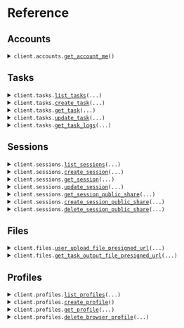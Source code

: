 # Reference
## Accounts
<details><summary><code>client.accounts.<a href="src/browser_use_sdk/accounts/client.py">get_account_me</a>()</code></summary>
<dl>
<dd>

#### 📝 Description

<dl>
<dd>

<dl>
<dd>

Get authenticated account information including credit balances and account details.
</dd>
</dl>
</dd>
</dl>

#### 🔌 Usage

<dl>
<dd>

<dl>
<dd>

```python
from browser_use_sdk import BrowserUse

client = BrowserUse(
    api_key="YOUR_API_KEY",
)
client.accounts.get_account_me()

```
</dd>
</dl>
</dd>
</dl>

#### ⚙️ Parameters

<dl>
<dd>

<dl>
<dd>

**request_options:** `typing.Optional[RequestOptions]` — Request-specific configuration.
    
</dd>
</dl>
</dd>
</dl>


</dd>
</dl>
</details>

## Tasks
<details><summary><code>client.tasks.<a href="src/browser_use_sdk/tasks/client.py">list_tasks</a>(...)</code></summary>
<dl>
<dd>

#### 📝 Description

<dl>
<dd>

<dl>
<dd>

Get paginated list of AI agent tasks with optional filtering by session and status.
</dd>
</dl>
</dd>
</dl>

#### 🔌 Usage

<dl>
<dd>

<dl>
<dd>

```python
from browser_use_sdk import BrowserUse

client = BrowserUse(
    api_key="YOUR_API_KEY",
)
client.tasks.list_tasks()

```
</dd>
</dl>
</dd>
</dl>

#### ⚙️ Parameters

<dl>
<dd>

<dl>
<dd>

**page_size:** `typing.Optional[int]` 
    
</dd>
</dl>

<dl>
<dd>

**page_number:** `typing.Optional[int]` 
    
</dd>
</dl>

<dl>
<dd>

**session_id:** `typing.Optional[str]` 
    
</dd>
</dl>

<dl>
<dd>

**filter_by:** `typing.Optional[TaskStatus]` 
    
</dd>
</dl>

<dl>
<dd>

**after:** `typing.Optional[dt.datetime]` 
    
</dd>
</dl>

<dl>
<dd>

**before:** `typing.Optional[dt.datetime]` 
    
</dd>
</dl>

<dl>
<dd>

**request_options:** `typing.Optional[RequestOptions]` — Request-specific configuration.
    
</dd>
</dl>
</dd>
</dl>


</dd>
</dl>
</details>

<details><summary><code>client.tasks.<a href="src/browser_use_sdk/tasks/client.py">create_task</a>(...)</code></summary>
<dl>
<dd>

#### 📝 Description

<dl>
<dd>

<dl>
<dd>

You can either:
1. Start a new task (auto creates a new simple session)
2. Start a new task in an existing session (you can create a custom session before starting the task and reuse it for follow-up tasks)
</dd>
</dl>
</dd>
</dl>

#### 🔌 Usage

<dl>
<dd>

<dl>
<dd>

```python
from browser_use_sdk import BrowserUse

client = BrowserUse(
    api_key="YOUR_API_KEY",
)
client.tasks.create_task(
    task="task",
)

```
</dd>
</dl>
</dd>
</dl>

#### ⚙️ Parameters

<dl>
<dd>

<dl>
<dd>

**task:** `str` — The task prompt/instruction for the agent.
    
</dd>
</dl>

<dl>
<dd>

**llm:** `typing.Optional[SupportedLlMs]` — The LLM model to use for the agent.
    
</dd>
</dl>

<dl>
<dd>

**start_url:** `typing.Optional[str]` — The URL to start the task from.
    
</dd>
</dl>

<dl>
<dd>

**max_steps:** `typing.Optional[int]` — Maximum number of steps the agent can take before stopping.
    
</dd>
</dl>

<dl>
<dd>

**structured_output:** `typing.Optional[str]` — The stringified JSON schema for the structured output.
    
</dd>
</dl>

<dl>
<dd>

**session_id:** `typing.Optional[str]` — The ID of the session where the task will run.
    
</dd>
</dl>

<dl>
<dd>

**metadata:** `typing.Optional[typing.Dict[str, typing.Optional[str]]]` — The metadata for the task.
    
</dd>
</dl>

<dl>
<dd>

**secrets:** `typing.Optional[typing.Dict[str, typing.Optional[str]]]` — The secrets for the task.
    
</dd>
</dl>

<dl>
<dd>

**allowed_domains:** `typing.Optional[typing.Sequence[str]]` — The allowed domains for the task.
    
</dd>
</dl>

<dl>
<dd>

**highlight_elements:** `typing.Optional[bool]` — Tells the agent to highlight interactive elements on the page.
    
</dd>
</dl>

<dl>
<dd>

**flash_mode:** `typing.Optional[bool]` — Whether agent flash mode is enabled.
    
</dd>
</dl>

<dl>
<dd>

**thinking:** `typing.Optional[bool]` — Whether agent thinking mode is enabled.
    
</dd>
</dl>

<dl>
<dd>

**vision:** `typing.Optional[bool]` — Whether agent vision capabilities are enabled.
    
</dd>
</dl>

<dl>
<dd>

**system_prompt_extension:** `typing.Optional[str]` — Optional extension to the agent system prompt.
    
</dd>
</dl>

<dl>
<dd>

**request_options:** `typing.Optional[RequestOptions]` — Request-specific configuration.
    
</dd>
</dl>
</dd>
</dl>


</dd>
</dl>
</details>

<details><summary><code>client.tasks.<a href="src/browser_use_sdk/tasks/client.py">get_task</a>(...)</code></summary>
<dl>
<dd>

#### 📝 Description

<dl>
<dd>

<dl>
<dd>

Get detailed task information including status, progress, steps, and file outputs.
</dd>
</dl>
</dd>
</dl>

#### 🔌 Usage

<dl>
<dd>

<dl>
<dd>

```python
from browser_use_sdk import BrowserUse

client = BrowserUse(
    api_key="YOUR_API_KEY",
)
client.tasks.get_task(
    task_id="task_id",
)

```
</dd>
</dl>
</dd>
</dl>

#### ⚙️ Parameters

<dl>
<dd>

<dl>
<dd>

**task_id:** `str` 
    
</dd>
</dl>

<dl>
<dd>

**request_options:** `typing.Optional[RequestOptions]` — Request-specific configuration.
    
</dd>
</dl>
</dd>
</dl>


</dd>
</dl>
</details>

<details><summary><code>client.tasks.<a href="src/browser_use_sdk/tasks/client.py">update_task</a>(...)</code></summary>
<dl>
<dd>

#### 📝 Description

<dl>
<dd>

<dl>
<dd>

Control task execution with stop, pause, resume, or stop task and session actions.
</dd>
</dl>
</dd>
</dl>

#### 🔌 Usage

<dl>
<dd>

<dl>
<dd>

```python
from browser_use_sdk import BrowserUse

client = BrowserUse(
    api_key="YOUR_API_KEY",
)
client.tasks.update_task(
    task_id="task_id",
    action="stop",
)

```
</dd>
</dl>
</dd>
</dl>

#### ⚙️ Parameters

<dl>
<dd>

<dl>
<dd>

**task_id:** `str` 
    
</dd>
</dl>

<dl>
<dd>

**action:** `TaskUpdateAction` — The action to perform on the task
    
</dd>
</dl>

<dl>
<dd>

**request_options:** `typing.Optional[RequestOptions]` — Request-specific configuration.
    
</dd>
</dl>
</dd>
</dl>


</dd>
</dl>
</details>

<details><summary><code>client.tasks.<a href="src/browser_use_sdk/tasks/client.py">get_task_logs</a>(...)</code></summary>
<dl>
<dd>

#### 📝 Description

<dl>
<dd>

<dl>
<dd>

Get secure download URL for task execution logs with step-by-step details.
</dd>
</dl>
</dd>
</dl>

#### 🔌 Usage

<dl>
<dd>

<dl>
<dd>

```python
from browser_use_sdk import BrowserUse

client = BrowserUse(
    api_key="YOUR_API_KEY",
)
client.tasks.get_task_logs(
    task_id="task_id",
)

```
</dd>
</dl>
</dd>
</dl>

#### ⚙️ Parameters

<dl>
<dd>

<dl>
<dd>

**task_id:** `str` 
    
</dd>
</dl>

<dl>
<dd>

**request_options:** `typing.Optional[RequestOptions]` — Request-specific configuration.
    
</dd>
</dl>
</dd>
</dl>


</dd>
</dl>
</details>

## Sessions
<details><summary><code>client.sessions.<a href="src/browser_use_sdk/sessions/client.py">list_sessions</a>(...)</code></summary>
<dl>
<dd>

#### 📝 Description

<dl>
<dd>

<dl>
<dd>

Get paginated list of AI agent sessions with optional status filtering.
</dd>
</dl>
</dd>
</dl>

#### 🔌 Usage

<dl>
<dd>

<dl>
<dd>

```python
from browser_use_sdk import BrowserUse

client = BrowserUse(
    api_key="YOUR_API_KEY",
)
client.sessions.list_sessions()

```
</dd>
</dl>
</dd>
</dl>

#### ⚙️ Parameters

<dl>
<dd>

<dl>
<dd>

**page_size:** `typing.Optional[int]` 
    
</dd>
</dl>

<dl>
<dd>

**page_number:** `typing.Optional[int]` 
    
</dd>
</dl>

<dl>
<dd>

**filter_by:** `typing.Optional[SessionStatus]` 
    
</dd>
</dl>

<dl>
<dd>

**request_options:** `typing.Optional[RequestOptions]` — Request-specific configuration.
    
</dd>
</dl>
</dd>
</dl>


</dd>
</dl>
</details>

<details><summary><code>client.sessions.<a href="src/browser_use_sdk/sessions/client.py">create_session</a>(...)</code></summary>
<dl>
<dd>

#### 📝 Description

<dl>
<dd>

<dl>
<dd>

Create a new session with a new task.
</dd>
</dl>
</dd>
</dl>

#### 🔌 Usage

<dl>
<dd>

<dl>
<dd>

```python
from browser_use_sdk import BrowserUse

client = BrowserUse(
    api_key="YOUR_API_KEY",
)
client.sessions.create_session()

```
</dd>
</dl>
</dd>
</dl>

#### ⚙️ Parameters

<dl>
<dd>

<dl>
<dd>

**profile_id:** `typing.Optional[str]` — The ID of the profile to use for the session
    
</dd>
</dl>

<dl>
<dd>

**proxy_country_code:** `typing.Optional[ProxyCountryCode]` — Country code for proxy location.
    
</dd>
</dl>

<dl>
<dd>

**request_options:** `typing.Optional[RequestOptions]` — Request-specific configuration.
    
</dd>
</dl>
</dd>
</dl>


</dd>
</dl>
</details>

<details><summary><code>client.sessions.<a href="src/browser_use_sdk/sessions/client.py">get_session</a>(...)</code></summary>
<dl>
<dd>

#### 📝 Description

<dl>
<dd>

<dl>
<dd>

Get detailed session information including status, URLs, and task details.
</dd>
</dl>
</dd>
</dl>

#### 🔌 Usage

<dl>
<dd>

<dl>
<dd>

```python
from browser_use_sdk import BrowserUse

client = BrowserUse(
    api_key="YOUR_API_KEY",
)
client.sessions.get_session(
    session_id="session_id",
)

```
</dd>
</dl>
</dd>
</dl>

#### ⚙️ Parameters

<dl>
<dd>

<dl>
<dd>

**session_id:** `str` 
    
</dd>
</dl>

<dl>
<dd>

**request_options:** `typing.Optional[RequestOptions]` — Request-specific configuration.
    
</dd>
</dl>
</dd>
</dl>


</dd>
</dl>
</details>

<details><summary><code>client.sessions.<a href="src/browser_use_sdk/sessions/client.py">update_session</a>(...)</code></summary>
<dl>
<dd>

#### 📝 Description

<dl>
<dd>

<dl>
<dd>

Stop a session and all its running tasks.
</dd>
</dl>
</dd>
</dl>

#### 🔌 Usage

<dl>
<dd>

<dl>
<dd>

```python
from browser_use_sdk import BrowserUse

client = BrowserUse(
    api_key="YOUR_API_KEY",
)
client.sessions.update_session(
    session_id="session_id",
)

```
</dd>
</dl>
</dd>
</dl>

#### ⚙️ Parameters

<dl>
<dd>

<dl>
<dd>

**session_id:** `str` 
    
</dd>
</dl>

<dl>
<dd>

**request_options:** `typing.Optional[RequestOptions]` — Request-specific configuration.
    
</dd>
</dl>
</dd>
</dl>


</dd>
</dl>
</details>

<details><summary><code>client.sessions.<a href="src/browser_use_sdk/sessions/client.py">get_session_public_share</a>(...)</code></summary>
<dl>
<dd>

#### 📝 Description

<dl>
<dd>

<dl>
<dd>

Get public share information including URL and usage statistics.
</dd>
</dl>
</dd>
</dl>

#### 🔌 Usage

<dl>
<dd>

<dl>
<dd>

```python
from browser_use_sdk import BrowserUse

client = BrowserUse(
    api_key="YOUR_API_KEY",
)
client.sessions.get_session_public_share(
    session_id="session_id",
)

```
</dd>
</dl>
</dd>
</dl>

#### ⚙️ Parameters

<dl>
<dd>

<dl>
<dd>

**session_id:** `str` 
    
</dd>
</dl>

<dl>
<dd>

**request_options:** `typing.Optional[RequestOptions]` — Request-specific configuration.
    
</dd>
</dl>
</dd>
</dl>


</dd>
</dl>
</details>

<details><summary><code>client.sessions.<a href="src/browser_use_sdk/sessions/client.py">create_session_public_share</a>(...)</code></summary>
<dl>
<dd>

#### 📝 Description

<dl>
<dd>

<dl>
<dd>

Create or return existing public share for a session.
</dd>
</dl>
</dd>
</dl>

#### 🔌 Usage

<dl>
<dd>

<dl>
<dd>

```python
from browser_use_sdk import BrowserUse

client = BrowserUse(
    api_key="YOUR_API_KEY",
)
client.sessions.create_session_public_share(
    session_id="session_id",
)

```
</dd>
</dl>
</dd>
</dl>

#### ⚙️ Parameters

<dl>
<dd>

<dl>
<dd>

**session_id:** `str` 
    
</dd>
</dl>

<dl>
<dd>

**request_options:** `typing.Optional[RequestOptions]` — Request-specific configuration.
    
</dd>
</dl>
</dd>
</dl>


</dd>
</dl>
</details>

<details><summary><code>client.sessions.<a href="src/browser_use_sdk/sessions/client.py">delete_session_public_share</a>(...)</code></summary>
<dl>
<dd>

#### 📝 Description

<dl>
<dd>

<dl>
<dd>

Remove public share for a session.
</dd>
</dl>
</dd>
</dl>

#### 🔌 Usage

<dl>
<dd>

<dl>
<dd>

```python
from browser_use_sdk import BrowserUse

client = BrowserUse(
    api_key="YOUR_API_KEY",
)
client.sessions.delete_session_public_share(
    session_id="session_id",
)

```
</dd>
</dl>
</dd>
</dl>

#### ⚙️ Parameters

<dl>
<dd>

<dl>
<dd>

**session_id:** `str` 
    
</dd>
</dl>

<dl>
<dd>

**request_options:** `typing.Optional[RequestOptions]` — Request-specific configuration.
    
</dd>
</dl>
</dd>
</dl>


</dd>
</dl>
</details>

## Files
<details><summary><code>client.files.<a href="src/browser_use_sdk/files/client.py">user_upload_file_presigned_url</a>(...)</code></summary>
<dl>
<dd>

#### 📝 Description

<dl>
<dd>

<dl>
<dd>

Generate a secure presigned URL for uploading files that AI agents can use during tasks.
</dd>
</dl>
</dd>
</dl>

#### 🔌 Usage

<dl>
<dd>

<dl>
<dd>

```python
from browser_use_sdk import BrowserUse

client = BrowserUse(
    api_key="YOUR_API_KEY",
)
client.files.user_upload_file_presigned_url(
    session_id="session_id",
    file_name="fileName",
    content_type="image/jpg",
    size_bytes=1,
)

```
</dd>
</dl>
</dd>
</dl>

#### ⚙️ Parameters

<dl>
<dd>

<dl>
<dd>

**session_id:** `str` 
    
</dd>
</dl>

<dl>
<dd>

**file_name:** `str` — The name of the file to upload
    
</dd>
</dl>

<dl>
<dd>

**content_type:** `UploadFileRequestContentType` — The content type of the file to upload
    
</dd>
</dl>

<dl>
<dd>

**size_bytes:** `int` 
    
</dd>
</dl>

<dl>
<dd>

**request_options:** `typing.Optional[RequestOptions]` — Request-specific configuration.
    
</dd>
</dl>
</dd>
</dl>


</dd>
</dl>
</details>

<details><summary><code>client.files.<a href="src/browser_use_sdk/files/client.py">get_task_output_file_presigned_url</a>(...)</code></summary>
<dl>
<dd>

#### 📝 Description

<dl>
<dd>

<dl>
<dd>

Get secure download URL for an output file generated by the AI agent.
</dd>
</dl>
</dd>
</dl>

#### 🔌 Usage

<dl>
<dd>

<dl>
<dd>

```python
from browser_use_sdk import BrowserUse

client = BrowserUse(
    api_key="YOUR_API_KEY",
)
client.files.get_task_output_file_presigned_url(
    task_id="task_id",
    file_id="file_id",
)

```
</dd>
</dl>
</dd>
</dl>

#### ⚙️ Parameters

<dl>
<dd>

<dl>
<dd>

**task_id:** `str` 
    
</dd>
</dl>

<dl>
<dd>

**file_id:** `str` 
    
</dd>
</dl>

<dl>
<dd>

**request_options:** `typing.Optional[RequestOptions]` — Request-specific configuration.
    
</dd>
</dl>
</dd>
</dl>


</dd>
</dl>
</details>

## Profiles
<details><summary><code>client.profiles.<a href="src/browser_use_sdk/profiles/client.py">list_profiles</a>(...)</code></summary>
<dl>
<dd>

#### 📝 Description

<dl>
<dd>

<dl>
<dd>

Get paginated list of profiles.
</dd>
</dl>
</dd>
</dl>

#### 🔌 Usage

<dl>
<dd>

<dl>
<dd>

```python
from browser_use_sdk import BrowserUse

client = BrowserUse(
    api_key="YOUR_API_KEY",
)
client.profiles.list_profiles()

```
</dd>
</dl>
</dd>
</dl>

#### ⚙️ Parameters

<dl>
<dd>

<dl>
<dd>

**page_size:** `typing.Optional[int]` 
    
</dd>
</dl>

<dl>
<dd>

**page_number:** `typing.Optional[int]` 
    
</dd>
</dl>

<dl>
<dd>

**request_options:** `typing.Optional[RequestOptions]` — Request-specific configuration.
    
</dd>
</dl>
</dd>
</dl>


</dd>
</dl>
</details>

<details><summary><code>client.profiles.<a href="src/browser_use_sdk/profiles/client.py">create_profile</a>()</code></summary>
<dl>
<dd>

#### 📝 Description

<dl>
<dd>

<dl>
<dd>

Profiles allow you to preserve the state of the browser between tasks.

They are most commonly used to allow users to preserve the log-in state in the agent between tasks.
You'd normally create one profile per user and then use it for all their tasks.

You can create a new profile by calling this endpoint.
</dd>
</dl>
</dd>
</dl>

#### 🔌 Usage

<dl>
<dd>

<dl>
<dd>

```python
from browser_use_sdk import BrowserUse

client = BrowserUse(
    api_key="YOUR_API_KEY",
)
client.profiles.create_profile()

```
</dd>
</dl>
</dd>
</dl>

#### ⚙️ Parameters

<dl>
<dd>

<dl>
<dd>

**request_options:** `typing.Optional[RequestOptions]` — Request-specific configuration.
    
</dd>
</dl>
</dd>
</dl>


</dd>
</dl>
</details>

<details><summary><code>client.profiles.<a href="src/browser_use_sdk/profiles/client.py">get_profile</a>(...)</code></summary>
<dl>
<dd>

#### 📝 Description

<dl>
<dd>

<dl>
<dd>

Get profile details.
</dd>
</dl>
</dd>
</dl>

#### 🔌 Usage

<dl>
<dd>

<dl>
<dd>

```python
from browser_use_sdk import BrowserUse

client = BrowserUse(
    api_key="YOUR_API_KEY",
)
client.profiles.get_profile(
    profile_id="profile_id",
)

```
</dd>
</dl>
</dd>
</dl>

#### ⚙️ Parameters

<dl>
<dd>

<dl>
<dd>

**profile_id:** `str` 
    
</dd>
</dl>

<dl>
<dd>

**request_options:** `typing.Optional[RequestOptions]` — Request-specific configuration.
    
</dd>
</dl>
</dd>
</dl>


</dd>
</dl>
</details>

<details><summary><code>client.profiles.<a href="src/browser_use_sdk/profiles/client.py">delete_browser_profile</a>(...)</code></summary>
<dl>
<dd>

#### 📝 Description

<dl>
<dd>

<dl>
<dd>

Permanently delete a browser profile and its configuration.
</dd>
</dl>
</dd>
</dl>

#### 🔌 Usage

<dl>
<dd>

<dl>
<dd>

```python
from browser_use_sdk import BrowserUse

client = BrowserUse(
    api_key="YOUR_API_KEY",
)
client.profiles.delete_browser_profile(
    profile_id="profile_id",
)

```
</dd>
</dl>
</dd>
</dl>

#### ⚙️ Parameters

<dl>
<dd>

<dl>
<dd>

**profile_id:** `str` 
    
</dd>
</dl>

<dl>
<dd>

**request_options:** `typing.Optional[RequestOptions]` — Request-specific configuration.
    
</dd>
</dl>
</dd>
</dl>


</dd>
</dl>
</details>

